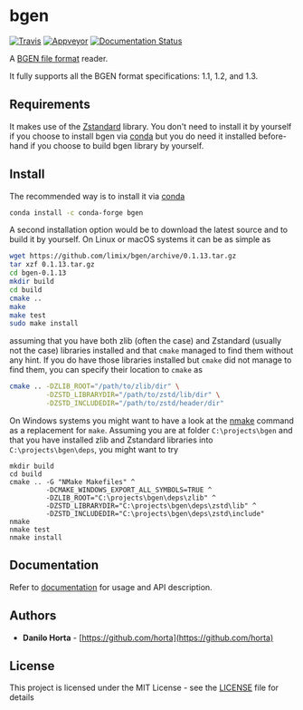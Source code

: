 # bgen

[![Travis](https://img.shields.io/travis/limix/bgen.svg?style=flat-square)](https://travis-ci.org/limix/bgen)
[![Appveyor](https://ci.appveyor.com/api/projects/status/9ygi9jksbgikb87y/branch/master?svg=true)](https://ci.appveyor.com/project/Horta/bgen)
[![Documentation Status](https://readthedocs.org/projects/bgen/badge/?style=flat-square&version=latest)](https://bgen.readthedocs.io/)

A [BGEN file format](http://www.well.ox.ac.uk/~gav/bgen_format/) reader.

It fully supports all the BGEN format specifications: 1.1, 1.2, and 1.3.

## Requirements

It makes use of the [Zstandard](http://facebook.github.io/zstd/) library.
You don't need to install it by yourself if you choose to install bgen
via [conda](http://conda.pydata.org/docs/index.html) but you do need it
installed before-hand if you choose to build bgen library by yourself.

## Install

The recommended way is to install it via
[conda](http://conda.pydata.org/docs/index.html)

```bash
conda install -c conda-forge bgen
```

A second installation option would be to download the latest source and to
build it by yourself.
On Linux or macOS systems it can be as simple as
```bash
wget https://github.com/limix/bgen/archive/0.1.13.tar.gz
tar xzf 0.1.13.tar.gz
cd bgen-0.1.13
mkdir build
cd build
cmake ..
make
make test
sudo make install
```
assuming that you have both zlib (often the case) and Zstandard (usually not
the case) libraries installed and that ``cmake`` managed to find them without
any hint.
If you do have those libraries installed but ``cmake`` did not manage to find
them, you can specify their location to ``cmake`` as
```bash
cmake .. -DZLIB_ROOT="/path/to/zlib/dir" \
         -DZSTD_LIBRARYDIR="/path/to/zstd/lib/dir" \
         -DZSTD_INCLUDEDIR="/path/to/zstd/header/dir"
```

On Windows systems you might want to have a look at the
[nmake](https://msdn.microsoft.com/en-us/library/dd9y37ha.aspx) command
as a replacement for ``make``.
Assuming you are at folder ``C:\projects\bgen`` and that you have installed
zlib and Zstandard libraries into ``C:\projects\bgen\deps``, you might want
to try
```dos
mkdir build
cd build
cmake .. -G "NMake Makefiles" ^
         -DCMAKE_WINDOWS_EXPORT_ALL_SYMBOLS=TRUE ^
         -DZLIB_ROOT="C:\projects\bgen\deps\zlib" ^
         -DZSTD_LIBRARYDIR="C:\projects\bgen\deps\zstd\lib" ^
         -DZSTD_INCLUDEDIR="C:\projects\bgen\deps\zstd\include"
nmake
nmake test
nmake install
```

## Documentation

Refer to [documentation](https://bgen.readthedocs.io/) for usage and API
description.

## Authors

* **Danilo Horta** - [https://github.com/horta](https://github.com/horta)

## License

This project is licensed under the MIT License - see the
[LICENSE](LICENSE) file for details
